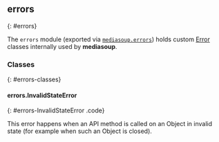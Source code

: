 ## errors
{: #errors}

The `errors` module (exported via [`mediasoup.errors`](#mediasoup-errors)) holds custom [Error](https://developer.mozilla.org/en-US/docs/Web/JavaScript/Reference/Global_Objects/Error) classes internally used by **mediasoup**.


### Classes
{: #errors-classes}

<section markdown='1'>

#### errors.InvalidStateError
{: #errors-InvalidStateError .code}

This error happens when an API method is called on an Object in invalid state (for example when such an Object is closed).

</section>
